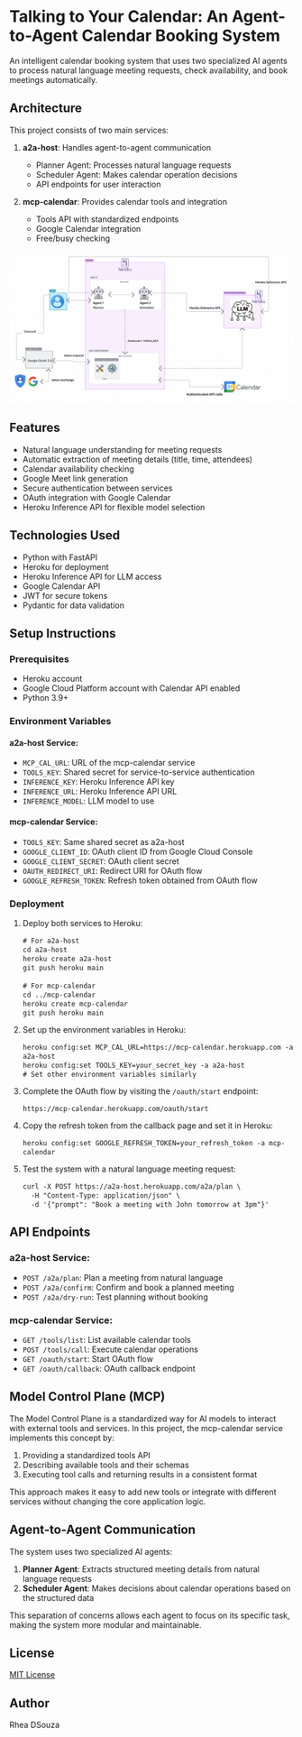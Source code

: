 # Talking to Your Calendar: An Agent-to-Agent Calendar Booking System

An intelligent calendar booking system that uses two specialized AI agents to process natural language meeting requests, check availability, and book meetings automatically.

## Architecture

This project consists of two main services:

1. **a2a-host**: Handles agent-to-agent communication
   - Planner Agent: Processes natural language requests
   - Scheduler Agent: Makes calendar operation decisions
   - API endpoints for user interaction

2. **mcp-calendar**: Provides calendar tools and integration
   - Tools API with standardized endpoints
   - Google Calendar integration
   - Free/busy checking

![Architecture Diagram](images/architecture_diagram.jpg)

## Features

- Natural language understanding for meeting requests
- Automatic extraction of meeting details (title, time, attendees)
- Calendar availability checking
- Google Meet link generation
- Secure authentication between services
- OAuth integration with Google Calendar
- Heroku Inference API for flexible model selection

## Technologies Used

- Python with FastAPI
- Heroku for deployment
- Heroku Inference API for LLM access
- Google Calendar API
- JWT for secure tokens
- Pydantic for data validation

## Setup Instructions

### Prerequisites

- Heroku account
- Google Cloud Platform account with Calendar API enabled
- Python 3.9+

### Environment Variables

#### a2a-host Service:
- `MCP_CAL_URL`: URL of the mcp-calendar service
- `TOOLS_KEY`: Shared secret for service-to-service authentication
- `INFERENCE_KEY`: Heroku Inference API key
- `INFERENCE_URL`: Heroku Inference API URL
- `INFERENCE_MODEL`: LLM model to use

#### mcp-calendar Service:
- `TOOLS_KEY`: Same shared secret as a2a-host
- `GOOGLE_CLIENT_ID`: OAuth client ID from Google Cloud Console
- `GOOGLE_CLIENT_SECRET`: OAuth client secret
- `OAUTH_REDIRECT_URI`: Redirect URI for OAuth flow
- `GOOGLE_REFRESH_TOKEN`: Refresh token obtained from OAuth flow

### Deployment

1. Deploy both services to Heroku:
   ```
   # For a2a-host
   cd a2a-host
   heroku create a2a-host
   git push heroku main
   
   # For mcp-calendar
   cd ../mcp-calendar
   heroku create mcp-calendar
   git push heroku main
   ```

2. Set up the environment variables in Heroku:
   ```
   heroku config:set MCP_CAL_URL=https://mcp-calendar.herokuapp.com -a a2a-host
   heroku config:set TOOLS_KEY=your_secret_key -a a2a-host
   # Set other environment variables similarly
   ```

3. Complete the OAuth flow by visiting the `/oauth/start` endpoint:
   ```
   https://mcp-calendar.herokuapp.com/oauth/start
   ```

4. Copy the refresh token from the callback page and set it in Heroku:
   ```
   heroku config:set GOOGLE_REFRESH_TOKEN=your_refresh_token -a mcp-calendar
   ```

5. Test the system with a natural language meeting request:
   ```
   curl -X POST https://a2a-host.herokuapp.com/a2a/plan \
     -H "Content-Type: application/json" \
     -d '{"prompt": "Book a meeting with John tomorrow at 3pm"}'
   ```

## API Endpoints

### a2a-host Service:
- `POST /a2a/plan`: Plan a meeting from natural language
- `POST /a2a/confirm`: Confirm and book a planned meeting
- `POST /a2a/dry-run`: Test planning without booking

### mcp-calendar Service:
- `GET /tools/list`: List available calendar tools
- `POST /tools/call`: Execute calendar operations
- `GET /oauth/start`: Start OAuth flow
- `GET /oauth/callback`: OAuth callback endpoint

## Model Control Plane (MCP)

The Model Control Plane is a standardized way for AI models to interact with external tools and services. In this project, the mcp-calendar service implements this concept by:

1. Providing a standardized tools API
2. Describing available tools and their schemas
3. Executing tool calls and returning results in a consistent format

This approach makes it easy to add new tools or integrate with different services without changing the core application logic.

## Agent-to-Agent Communication

The system uses two specialized AI agents:

1. **Planner Agent**: Extracts structured meeting details from natural language requests
2. **Scheduler Agent**: Makes decisions about calendar operations based on the structured data

This separation of concerns allows each agent to focus on its specific task, making the system more modular and maintainable.

## License

[MIT License](LICENSE)

## Author

Rhea DSouza
